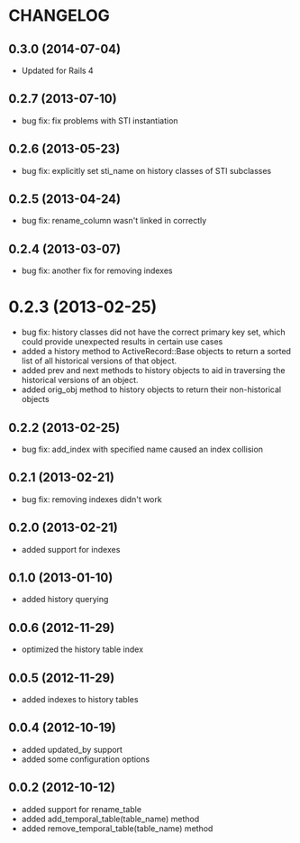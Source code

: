 # CHANGELOG

## 0.3.0 (2014-07-04)

 * Updated for Rails 4

## 0.2.7 (2013-07-10)

 * bug fix: fix problems with STI instantiation

## 0.2.6 (2013-05-23)

 * bug fix: explicitly set sti_name on history classes of STI subclasses

## 0.2.5 (2013-04-24)

 * bug fix: rename_column wasn't linked in correctly

## 0.2.4 (2013-03-07)

 * bug fix: another fix for removing indexes

# 0.2.3 (2013-02-25)

 * bug fix: history classes did not have the correct primary key set, which could provide unexpected results in certain use cases
 * added a history method to ActiveRecord::Base objects to return a sorted list of all historical versions of that object.
 * added prev and next methods to history objects to aid in traversing the historical versions of an object.
 * added orig_obj method to history objects to return their non-historical objects

## 0.2.2 (2013-02-25)

 * bug fix: add_index with specified name caused an index collision

## 0.2.1 (2013-02-21)

 * bug fix: removing indexes didn't work

## 0.2.0 (2013-02-21)

 * added support for indexes

## 0.1.0 (2013-01-10)

 * added history querying

## 0.0.6 (2012-11-29)

 * optimized the history table index

## 0.0.5 (2012-11-29)

 * added indexes to history tables

## 0.0.4 (2012-10-19)

 * added updated_by support
 * added some configuration options

## 0.0.2 (2012-10-12)

 * added support for rename_table 
 * added add_temporal_table(table_name) method
 * added remove_temporal_table(table_name) method

